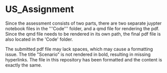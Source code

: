 # US_Assignment

Since the assessment consists of two parts, there are two separate juypter notebook files in the '''Code''' folder, and a qmd file for rendering the pdf. Since the qmd file needs to be rendered in its own path, the final pdf file is also located in the 'Code' folder.  

The submitted pdf file may lack spaces, which may cause a formatting issue. The title "Scenario" is not rendered in bold, resulting in missing hyperlinks. The file in this repository has been formatted and the content is exactly the same.
